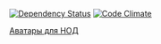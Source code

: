 [![Dependency Status](https://gemnasium.com/asiniy/nod_avatars.png)](https://gemnasium.com/asiniy/nod_avatars)
[![Code Climate](https://codeclimate.com/github/asiniy/nod_avatars.png)](https://codeclimate.com/github/asiniy/nod_avatars)

[Аватары для НОД](http://nodavs.asiniy.ru)
